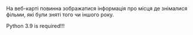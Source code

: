 На веб-карті повинна зображатися інформація про місця де знімалися фільми, які були зняті того чи іншого року.

Python 3.9 is required!!!